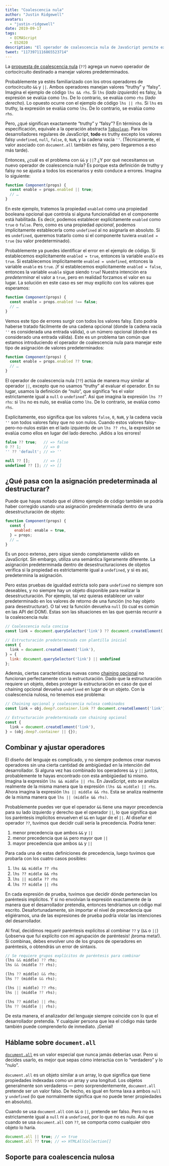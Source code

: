 ```yaml
---
title: "Coalescencia nula"
author: "Justin Ridgewell"
avatars: 
  - "justin-ridgewell"
date: 2019-09-17
tags: 
  - ECMAScript
  - ES2020
description: "El operador de coalescencia nula de JavaScript permite expresiones predeterminadas más seguras."
tweet: "1173971116865523714"
---
```

La [propuesta de coalescencia nula](https://github.com/tc39/proposal-nullish-coalescing/) (`??`) agrega un nuevo operador de cortocircuito destinado a manejar valores predeterminados.

Probablemente ya estés familiarizado con los otros operadores de cortocircuito `&&` y `||`. Ambos operadores manejan valores “truthy” y “falsy”. Imagina el ejemplo de código `lhs && rhs`. Si `lhs` (_lado izquierdo_) es falsy, la expresión se evalúa como `lhs`. De lo contrario, se evalúa como `rhs` (_lado derecho_). Lo opuesto ocurre con el ejemplo de código `lhs || rhs`. Si `lhs` es truthy, la expresión se evalúa como `lhs`. De lo contrario, se evalúa como `rhs`.

<!--truncate-->
Pero, ¿qué significan exactamente “truthy” y “falsy”? En términos de la especificación, equivale a la operación abstracta [`ToBoolean`](https://tc39.es/ecma262/#sec-toboolean). Para los desarrolladores regulares de JavaScript, **todo** es truthy excepto los valores falsy `undefined`, `null`, `false`, `0`, `NaN`, y la cadena vacía `''`. (Técnicamente, el valor asociado con `document.all` también es falsy, pero llegaremos a eso más tarde).

Entonces, ¿cuál es el problema con `&&` y `||`? ¿Y por qué necesitamos un nuevo operador de coalescencia nula? Es porque esta definición de truthy y falsy no se ajusta a todos los escenarios y esto conduce a errores. Imagina lo siguiente:

```js
function Component(props) {
  const enable = props.enabled || true;
  // …
}
```

En este ejemplo, tratemos la propiedad `enabled` como una propiedad booleana opcional que controla si alguna funcionalidad en el componente está habilitada. Es decir, podemos establecer explícitamente `enabled` como `true` o `false`. Pero, como es una propiedad _opcional_, podemos implícitamente establecerla como `undefined` al no asignarla en absoluto. Si es `undefined`, queremos tratarlo como si el componente tuviera `enabled = true` (su valor predeterminado).

Probablemente ya puedes identificar el error en el ejemplo de código. Si establecemos explícitamente `enabled = true`, entonces la variable `enable` es `true`. Si establecemos implícitamente `enabled = undefined`, entonces la variable `enable` es `true`. ¡Y si establecemos explícitamente `enabled = false`, entonces la variable `enable` sigue siendo `true`! Nuestra intención era _predeterminar_ el valor a `true`, pero en realidad forzamos el valor en su lugar. La solución en este caso es ser muy explícito con los valores que esperamos:

```js
function Component(props) {
  const enable = props.enabled !== false;
  // …
}
```

Vemos este tipo de errores surgir con todos los valores falsy. Esto podría haberse tratado fácilmente de una cadena opcional (donde la cadena vacía `''` es considerada una entrada válida), o un número opcional (donde `0` es considerado una entrada válida). Este es un problema tan común que estamos introduciendo el operador de coalescencia nula para manejar este tipo de asignación de valores predeterminados:

```js
function Component(props) {
  const enable = props.enabled ?? true;
  // …
}
```

El operador de coalescencia nula (`??`) actúa de manera muy similar al operador `||`, excepto que no usamos “truthy” al evaluar el operador. En su lugar, usamos la definición de “nulo”, que significa “es el valor estrictamente igual a `null` o `undefined`”. Así que imagina la expresión `lhs ?? rhs`: si `lhs` no es nulo, se evalúa como `lhs`. De lo contrario, se evalúa como `rhs`.

Explícitamente, eso significa que los valores `false`, `0`, `NaN`, y la cadena vacía `''` son todos valores falsy que no son nulos. Cuando estos valores falsy-pero-no-nulos están en el lado izquierdo de un `lhs ?? rhs`, la expresión se evalúa como ellos en lugar del lado derecho. ¡Adiós a los errores!

```js
false ?? true;   // => false
0 ?? 1;          // => 0
'' ?? 'default'; // => ''

null ?? [];      // => []
undefined ?? []; // => []
```

## ¿Qué pasa con la asignación predeterminada al destructurar?

Puede que hayas notado que el último ejemplo de código también se podría haber corregido usando una asignación predeterminada dentro de una desestructuración de objeto:

```js
function Component(props) {
  const {
    enabled: enable = true,
  } = props;
  // …
}
```

Es un poco extenso, pero sigue siendo completamente válido en JavaScript. Sin embargo, utiliza una semántica ligeramente diferente. La asignación predeterminada dentro de desestructuraciones de objetos verifica si la propiedad es estrictamente igual a `undefined`, y si es así, predetermina la asignación.

Pero estas pruebas de igualdad estricta solo para `undefined` no siempre son deseables, y no siempre hay un objeto disponible para realizar la desestructuración. Por ejemplo, tal vez quieras establecer un valor predeterminado en los valores de retorno de una función (no hay objeto para desestructurar). O tal vez la función devuelva `null` (lo cual es común en las API del DOM). Estas son las situaciones en las que querrás recurrir a la coalescencia nula:

```js
// Coalescencia nula concisa
const link = document.querySelector('link') ?? document.createElement('link');

// Estructuración predeterminada con plantilla inicial
const {
  link = document.createElement('link'),
} = {
  link: document.querySelector('link') || undefined
};
```

Además, ciertas características nuevas como [chaining opcional](/features/optional-chaining) no funcionan perfectamente con la estructuración. Dado que la estructuración requiere un objeto, debes proteger la estructuración en caso de que el chaining opcional devuelva `undefined` en lugar de un objeto. Con la coalescencia nulosa, no tenemos ese problema:

```js
// Chaining opcional y coalescencia nulosa combinados
const link = obj.deep?.container.link ?? document.createElement('link');

// Estructuración predeterminada con chaining opcional
const {
  link = document.createElement('link'),
} = (obj.deep?.container || {});
```

## Combinar y ajustar operadores

El diseño del lenguaje es complicado, y no siempre podemos crear nuevos operadores sin una cierta cantidad de ambigüedad en la intención del desarrollador. Si alguna vez has combinado los operadores `&&` y `||` juntos, probablemente te hayas encontrado con esta ambigüedad tú mismo. Imagina la expresión `lhs && middle || rhs`. En JavaScript, esto se analiza realmente de la misma manera que la expresión `(lhs && middle) || rhs`. Ahora imagina la expresión `lhs || middle && rhs`. Esta se analiza realmente de la misma manera que `lhs || (middle && rhs)`.

Probablemente puedes ver que el operador `&&` tiene una mayor precedencia para su lado izquierdo y derecho que el operador `||`, lo que significa que los paréntesis implícitos envuelven el `&&` en lugar de el `||`. Al diseñar el operador `??`, tuvimos que decidir cuál sería la precedencia. Podría tener:

1. menor precedencia que ambos `&&` y `||`
1. menor precedencia que `&&` pero mayor que `||`
1. mayor precedencia que ambos `&&` y `||`

Para cada una de estas definiciones de precedencia, luego tuvimos que probarla con los cuatro casos posibles:

1. `lhs && middle ?? rhs`
1. `lhs ?? middle && rhs`
1. `lhs || middle ?? rhs`
1. `lhs ?? middle || rhs`

En cada expresión de prueba, tuvimos que decidir dónde pertenecían los paréntesis implícitos. Y si no envolvían la expresión exactamente de la manera que el desarrollador pretendía, entonces tendríamos un código mal escrito. Desafortunadamente, sin importar el nivel de precedencia que eligiéramos, una de las expresiones de prueba podría violar las intenciones del desarrollador.

Al final, decidimos requerir paréntesis explícitos al combinar `??` y (`&&` o `||`) (¡observa que fui explícito con mi agrupación de paréntesis! ¡broma meta!). Si combinas, debes envolver uno de los grupos de operadores en paréntesis, o obtendrás un error de sintaxis.

```js
// Se requiere grupos explícitos de paréntesis para combinar
(lhs && middle) ?? rhs;
lhs && (middle ?? rhs);

(lhs ?? middle) && rhs;
lhs ?? (middle && rhs);

(lhs || middle) ?? rhs;
lhs || (middle ?? rhs);

(lhs ?? middle) || rhs;
lhs ?? (middle || rhs);
```

De esta manera, el analizador del lenguaje siempre coincide con lo que el desarrollador pretendía. Y cualquier persona que lea el código más tarde también puede comprenderlo de inmediato. ¡Genial!

## Háblame sobre `document.all`

[`document.all`](https://developer.mozilla.org/en-US/docs/Web/API/Document/all) es un valor especial que nunca jamás deberías usar. Pero si decides usarlo, es mejor que sepas cómo interactúa con lo “verdadero” y lo “nulo”.

`document.all` es un objeto similar a un array, lo que significa que tiene propiedades indexadas como un array y una longitud. Los objetos generalmente son verdaderos — pero sorprendentemente, `document.all` pretende ser un valor falso. De hecho, es igual en forma laxa a ambos `null` y `undefined` (lo que normalmente significa que no puede tener propiedades en absoluto).

Cuando se usa `document.all` con `&&` o `||`, pretende ser falso. Pero no es estrictamente igual a `null` ni a `undefined`, por lo que no es nulo. Así que cuando se usa `document.all` con `??`, se comporta como cualquier otro objeto lo haría.

```js
document.all || true; // => true
document.all ?? true; // => HTMLAllCollection[]
```

## Soporte para coalescencia nulosa

<feature-support chrome="80 https://bugs.chromium.org/p/v8/issues/detail?id=9547"
                 firefox="72 https://bugzilla.mozilla.org/show_bug.cgi?id=1566141"
                 safari="13.1 https://webkit.org/blog/10247/new-webkit-features-in-safari-13-1/"
                 nodejs="14 https://medium.com/@nodejs/node-js-version-14-available-now-8170d384567e"
                 babel="sí https://babeljs.io/docs/en/babel-plugin-proposal-nullish-coalescing-operator"></feature-support>
